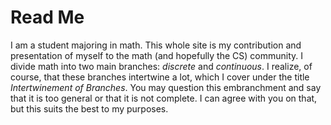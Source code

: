 # Read Me
I am a student majoring in math. This whole site is my contribution and presentation of myself to the math (and hopefully the CS) community.
I divide math into two main branches: _discrete_ and _continuous_. I realize, of course, that these branches intertwine a lot, which I cover under the title _Intertwinement of Branches_. You may question this embranchment and say that it is too general or that it is not complete. I can agree with you on that, but this suits the best to my purposes.
